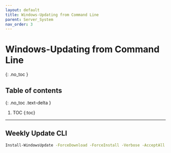 ```yaml
---
layout: default
title: Windows-Updating from Command Line
parent: Server_System
nav_order: 3
---
```


# Windows-Updating from Command Line
{: .no_toc }

## Table of contents
{: .no_toc .text-delta }

1. TOC
{:toc}

---

## Weekly Update CLI  

```Bash
Install-WindowsUpdate -ForceDownload -ForceInstall -Verbose -AcceptAll
```
